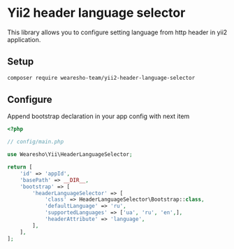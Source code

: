 # Yii2 header language selector

This library allows you to configure setting language from http header in yii2 application.

## Setup

```bash
composer require wearesho-team/yii2-header-language-selector
```

## Configure

Append bootstrap declaration in your app config with next item

```php
<?php

// config/main.php

use Wearesho\Yii\HeaderLanguageSelector;

return [
    'id' => 'appId',
    'basePath' => __DIR__,
    'bootstrap' => [
        'headerLanguageSelector' => [
            'class' => HeaderLanguageSelector\Bootstrap::class,
            'defaultLanguage' => 'ru',
            'supportedLanguages' => ['ua', 'ru', 'en',],
            'headerAttribute' => 'language',
        ],
    ],
];

``` 
